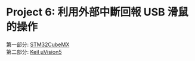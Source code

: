 # Project 6: 利用外部中斷回報 USB 滑鼠的操作  
  
第一部分: [STM32CubeMX](https://github.com/Weng20011103/GS4538_Group_Project/tree/main/STM32/Project/Project_6_EXTI_USB_Mouse_3/STM32CubeMX#project-6-%E5%88%A9%E7%94%A8%E5%A4%96%E9%83%A8%E4%B8%AD%E6%96%B7%E5%9B%9E%E5%A0%B1-usb-%E6%BB%91%E9%BC%A0%E7%9A%84%E6%93%8D%E4%BD%9C)  
第二部分: [Keil µVision5](https://github.com/Weng20011103/GS4538_Group_Project/tree/main/STM32/Project/Project_6_EXTI_USB_Mouse_3/Keil%20uVision5#project-6-%E5%88%A9%E7%94%A8%E5%A4%96%E9%83%A8%E4%B8%AD%E6%96%B7%E5%9B%9E%E5%A0%B1-usb-%E6%BB%91%E9%BC%A0%E7%9A%84%E6%93%8D%E4%BD%9C)  